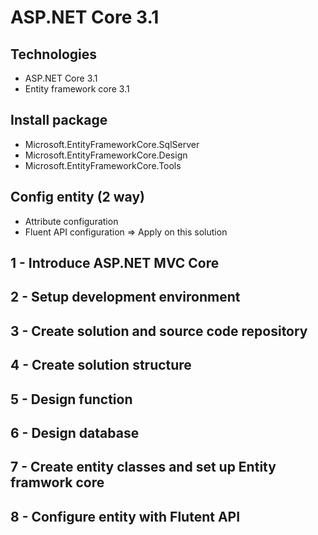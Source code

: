 # ASP.NET Core 3.1
## Technologies
- ASP.NET Core 3.1
- Entity framework core 3.1
## Install package
- Microsoft.EntityFrameworkCore.SqlServer
- Microsoft.EntityFrameworkCore.Design
- Microsoft.EntityFrameworkCore.Tools
## Config entity (2 way)
- Attribute configuration
- Fluent API configuration => Apply on this solution


## 1 - Introduce ASP.NET MVC Core
## 2 - Setup development environment 
## 3 - Create solution and source code repository
## 4 - Create solution structure
## 5 - Design function
## 6 - Design database
## 7 - Create entity classes and set up Entity framwork core
## 8 - Configure entity with Flutent API